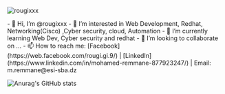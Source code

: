 <p align="left"> <img src="https://komarev.com/ghpvc/?username=bahaa-eddine-mb&label=Profile%20views&color=0e75b6&style=flat" alt="rougixxx" /> </p>
- 👋 Hi, I’m @rougixxx
- 👀 I’m interested in Web Development, Redhat, Networking(Cisco) ,Cyber security, cloud, Automation
- 🌱 I’m currently learning Web Dev, Cyber security and redhat
- 💞️ I’m looking to collaborate on ...
- 📫 How to reach me: [Facebook](https://web.facebook.com/rougi.gi.9/) | [LinkedIn](https://www.linkedin.com/in/mohamed-remmane-877923247/) | Email: m.remmane@esi-sba.dz 


<!---
rougixxx/rougixxx is a ✨ special ✨ repository because its `README.md` (this file) appears on your GitHub profile.
You can click the Preview link to take a look at your changes.
--->
![Anurag's GitHub stats](https://github-readme-stats.vercel.app/api?username=rougixxx&theme=dark&show_icons=true)
